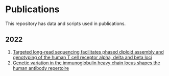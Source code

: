 # Publications

This repository has data and scripts used in publications.

## 2022
1. [Targeted long-read sequencing facilitates phased diploid assembly and genotyping of the human T cell receptor alpha, delta and beta loci](https://github.com/oscarlr/publications/tree/main/Targeted%20long-read%20sequencing%20facilitates%20phased%20diploid%20assembly%20and%20genotyping%20of%20the%20human%20T%20cell%20receptor%20alpha%2C%20delta%20and%20beta%20loci)
2. [Genetic variation in the immunoglobulin heavy chain locus shapes the human antibody repertoire](https://github.com/oscarlr/publications/tree/main/Genetic%20variation%20in%20the%20immunoglobulin%20heavy%20chain%20locus%20shapes%20the%20human%20antibody%20repertoire)
